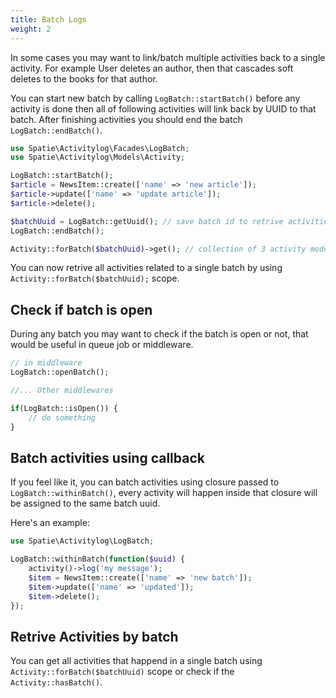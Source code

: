 ```yaml
---
title: Batch Logs
weight: 2
---
```


In some cases you may want to link/batch multiple activities back to a single activity. For example User deletes an author, then that cascades soft deletes to the books for that author.

You can start new batch by calling `LogBatch::startBatch()` before any activity is done then all of following activities will link back by UUID to that batch. After finishing activities you should end the batch `LogBatch::endBatch()`.

```php
use Spatie\Activitylog\Facades\LogBatch;
use Spatie\Activitylog\Models\Activity;

LogBatch::startBatch();
$article = NewsItem::create(['name' => 'new article']);
$article->update(['name' => 'update article']);
$article->delete();

$batchUuid = LogBatch::getUuid(); // save batch id to retrive activities later
LogBatch::endBatch();

Activity::forBatch($batchUuid)->get(); // collection of 3 activity models ['created', 'updated', 'deleted']
```

You can now retrive all activities related to a single batch by using `Activity::forBatch($batchUuid);` scope.

## Check if batch is open

During any batch you may want to check if the batch is open or not, that would be useful in queue job or middleware.

```php
// in middleware
LogBatch::openBatch();

//... Other middlewares

if(LogBatch::isOpen()) {
    // do something
}

```

## Batch activities using callback

If you feel like it, you can batch activities using closure passed to `LogBatch::withinBatch()`, every activity will happen inside that closure will be assigned to the same batch uuid.

Here's an example:

```php
use Spatie\Activitylog\LogBatch;

LogBatch::withinBatch(function($uuid) {
    activity()->log('my message');
    $item = NewsItem::create(['name' => 'new batch']);
    $item->update(['name' => 'updated']);
    $item->delete();
});

```

## Retrive Activities by batch

You can get all activities that happend in a single batch using `Activity::forBatch($batchUuid)` scope or check if the `Activity::hasBatch()`.
